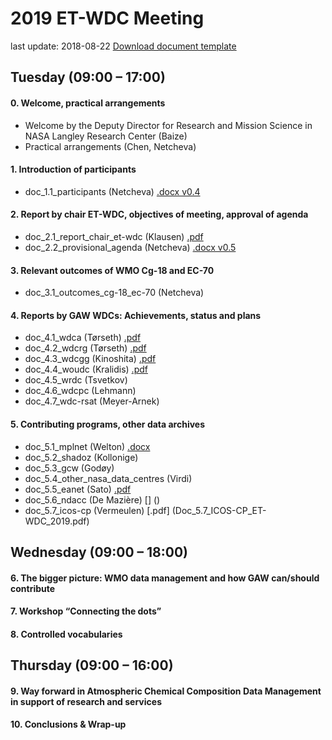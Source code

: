 # 2019 ET-WDC Meeting
last update: 2018-08-22
[Download document template](Doc_n.m_title_author_vx.y.dotx)

## Tuesday (09:00 – 17:00)
#### 0. Welcome, practical arrangements 
* Welcome by the Deputy Director for Research and Mission Science in NASA Langley Research Center (Baize)
* Practical arrangements (Chen, Netcheva)

#### 1. Introduction of participants 
* doc_1.1_participants (Netcheva) [.docx v0.4](Doc_1.1_Provisional_list_of_participants_v0.4.docx)

#### 2. Report by chair ET-WDC, objectives of meeting, approval of agenda 
* doc_2.1_report_chair_et-wdc (Klausen) [.pdf](Doc_2.1_Report_chair_ET-WDC_v1.0.pdf)
* doc_2.2_provisional_agenda (Netcheva) [.docx v0.5](Doc_2.2_Provisional_agenda_v0.5.docx)

#### 3. Relevant outcomes of WMO Cg-18 and EC-70
* doc_3.1_outcomes_cg-18_ec-70 (Netcheva) []()

#### 4. Reports by GAW WDCs: Achievements, status and plans
* doc_4.1_wdca (Tørseth) [.pdf](DOC_4.1_WDCA_ET-WDC_2019.pdf)
* doc_4.2_wdcrg (Tørseth) [.pdf](Doc_4.2_WDCRG_ET-WDC_2019.pdf)
* doc_4.3_wdcgg (Kinoshita) [.pdf](Doc_4.3_WDCGG_ET-WDC_2019.pdf)
* doc_4.4_woudc (Kralidis) [.pdf](Doc_4.4_WOUDC_ET-WDC_2019.pdf)
* doc_4.5_wrdc (Tsvetkov) []()
* doc_4.6_wdcpc (Lehmann) []()
* doc_4.7_wdc-rsat (Meyer-Arnek) []()

#### 5. Contributing programs, other data archives
* doc_5.1_mplnet (Welton) [.docx](Doc_5.1_MPLNET_GALION_ET-WDC_2019.docx)
* doc_5.2_shadoz (Kollonige) []()
* doc_5.3_gcw (Godøy) []()
* doc_5.4_other_nasa_data_centres (Virdi) []()
* doc_5.5_eanet (Sato) [.pdf](Doc_5.5_EANET_ET-WDC_2019.pdf)
* doc_5.6_ndacc (De Mazière) [] ()
* doc_5.7_icos-cp (Vermeulen) [.pdf] (Doc_5.7_ICOS-CP_ET-WDC_2019.pdf)


## Wednesday (09:00 – 18:00)
#### 6. The bigger picture: WMO data management and how GAW can/should contribute

#### 7. Workshop “Connecting the dots”

#### 8. Controlled vocabularies

## Thursday (09:00 – 16:00)
#### 9. Way forward in Atmospheric Chemical Composition Data Management in support of research and services

#### 10. Conclusions & Wrap-up

